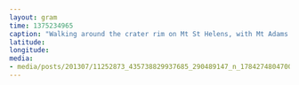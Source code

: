 ```yaml
---
layout: gram
time: 1375234965
caption: "Walking around the crater rim on Mt St Helens, with Mt Adams in the back. We put our clothes on for the hike down. ;)"
latitude: 
longitude: 
media:
- media/posts/201307/11252873_435738829937685_290489147_n_17842748047000351.jpg
---
```


